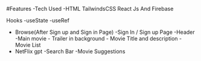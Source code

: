 #Features
-Tech Used -HTML TailwindsCSS React Js And Firebase


Hooks
 -useState
 -useRef

- Browse(After Sign up and Sign in Page)
  -Sign In / Sign up Page
  -Header
  -Main movie
      - Trailer in background
      - Movie Title and description
      - Movie List  
- NetFlix gpt
  -Search Bar
  -Movie Suggestions
